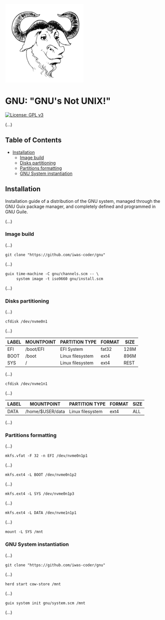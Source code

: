 [//]: # (Title of the project)

<img src="assets/logo.png" alt="Robby" width=50%/>

# GNU: "GNU's Not UNIX!"

[//]: # (GPLv3 License indicator)

[![License: GPL v3](https://img.shields.io/badge/License-GPLv3-blue.svg)](https://www.gnu.org/licenses/gpl-3.0.html)

[//]: # (README Body)

(...)

## Table of Contents

- [Installation](#installation)
    - [Image build](#image-build)
    - [Disks partitioning](#disks-partitioning)
    - [Partitions formatting](#partitions-formatting)
    - [GNU System instantiation](#gnu-system-instantiation)

## Installation

Installation guide of a distribution of the GNU system, managed through the GNU Guix package manager, and completely defined and programmed in GNU Guile.

(...)

### Image build

(...)

```shell
git clone "https://github.com/iwas-coder/gnu"
```

(...)

```shell
guix time-machine -C gnu/channels.scm -- \
     system image -t iso9660 gnu/install.scm
```

(...)

### Disks partitioning

(...)

```shell
cfdisk /dev/nvme0n1
```

(...)

| LABEL | MOUNTPOINT | PARTITION TYPE   | FORMAT | SIZE |
|-------|------------|------------------|--------|------|
| EFI   | /boot/EFI  | EFI System       | fat32  | 128M |
| BOOT  | /boot      | Linux filesystem | ext4   | 896M |
| SYS   | /          | Linux filesystem | ext4   | REST |

(...)

```shell
cfdisk /dev/nvme1n1
```

(...)

| LABEL | MOUNTPOINT       | PARTITION TYPE   | FORMAT | SIZE |
|-------|------------------|------------------|--------|------|
| DATA  | /home/$USER/data | Linux filesystem | ext4   | ALL  |

(...)

### Partitions formatting

(...)

```shell
mkfs.vfat -F 32 -n EFI /dev/nvme0n1p1
```

(...)

```shell
mkfs.ext4 -L BOOT /dev/nvme0n1p2
```

(...)

```shell
mkfs.ext4 -L SYS /dev/nvme0n1p3
```

(...)

```shell
mkfs.ext4 -L DATA /dev/nvme1n1p1
```

(...)

```shell
mount -L SYS /mnt
```

### GNU System instantiation

(...)

```shell
git clone "https://github.com/iwas-coder/gnu"
```

(...)

```shell
herd start cow-store /mnt
```

(...)

```shell
guix system init gnu/system.scm /mnt
```

(...)
